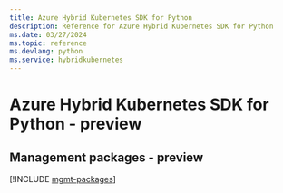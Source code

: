 ```yaml
---
title: Azure Hybrid Kubernetes SDK for Python
description: Reference for Azure Hybrid Kubernetes SDK for Python
ms.date: 03/27/2024
ms.topic: reference
ms.devlang: python
ms.service: hybridkubernetes
---
```

# Azure Hybrid Kubernetes SDK for Python - preview

## Management packages - preview
[!INCLUDE [mgmt-packages](hybrid-kubernetes-mgmt-index.md)]